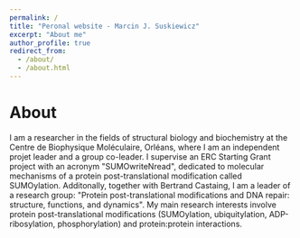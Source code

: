 ```yaml
---
permalink: /
title: "Peronal website - Marcin J. Suskiewicz"
excerpt: "About me"
author_profile: true
redirect_from: 
  - /about/
  - /about.html
---
```


About
======
I am a researcher in the fields of structural biology and biochemistry at the Centre de Biophysique Moléculaire, Orléans, where I am an independent projet leader and a group co-leader. I supervise an ERC Starting Grant project with an acronym "SUMOwriteNread", dedicated to molecular mechanisms of a protein post-translational modification called SUMOylation. Additonally, together with Bertrand Castaing, I am a leader of a research group: "Protein post-translational modifications and DNA repair: structure, functions, and dynamics". My main research interests involve protein post-translational modifications (SUMOylation, ubiquitylation, ADP-ribosylation, phosphorylation) and protein:protein interactions.


